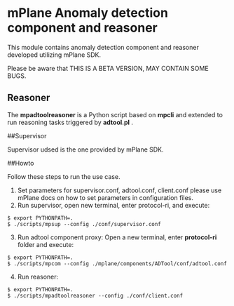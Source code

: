 # mPlane Anomaly detection component and reasoner

This module contains anomaly detection component and reasoner developed utilizing mPlane SDK.




Please be aware that THIS IS A BETA VERSION, MAY CONTAIN SOME BUGS.

## Reasoner
The __mpadtoolreasoner__ is a Python script based on __mpcli__ and extended to run reasoning tasks triggered by __adtool.pl__ .

##Supervisor

Supervisor udsed is the one provided by mPlane SDK.

##Howto

Follow these steps to run the use case.

1. Set parameters for supervisor.conf, adtool.conf, client.conf please use mPlane docs on how to set parameters in configuration files.
2. Run supervisor, open new terminal, enter protocol-ri, and execute:
```
$ export PYTHONPATH=.
$ ./scripts/mpsup --config ./conf/supervisor.conf
```
3. Run adtool component proxy:
Open a new terminal, enter __protocol-ri__ folder and execute:

```
$ export PYTHONPATH=.
$ ./scripts/mpcom --config ./mplane/components/ADTool/conf/adtool.conf

```

4. Run reasoner:

```
$ export PYTHONPATH=.
$ ./scripts/mpadtoolreasoner --config ./conf/client.conf

```


